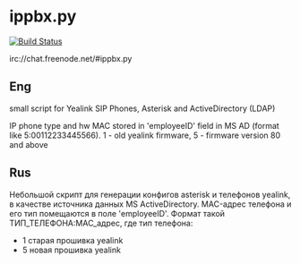 # ippbx.py

[![Build Status](https://travis-ci.org/v12aml/ippbx.py.svg?branch=dev)](https://travis-ci.org/v12aml/ippbx.py)

irc://chat.freenode.net/#ippbx.py


## Eng
small script for Yealink SIP Phones, Asterisk and ActiveDirectory (LDAP)


IP phone type and hw MAC stored in 'employeeID' field in MS AD (format like 5:00112233445566). 1 - old yealink firmware, 5 - firmware version 80 and above

## Rus
Небольшой скрипт для генерации конфигов asterisk и телефонов yealink, в качестве источника данных MS ActiveDirectory.
MAC-адрес телефона и его тип помещаются в поле 'employeeID'. Формат такой ТИП_ТЕЛЕФОНА:MAC_адрес, где тип телефона:
 * 1 старая прошивка yealink
 * 5 новая прошивка yealink
